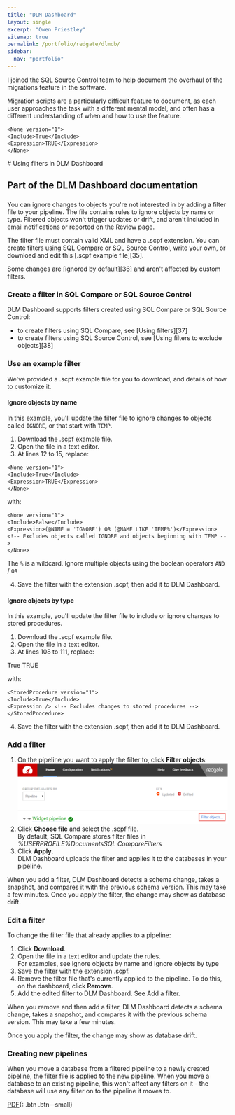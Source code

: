 ```yaml
---
title: "DLM Dashboard"
layout: single
excerpt: "Owen Priestley"
sitemap: true
permalink: /portfolio/redgate/dlmdb/
sidebar:
  nav: "portfolio"
---
```


I joined the SQL Source Control team to help document the overhaul of the migrations feature in the software. 

Migration scripts are a particularly difficult feature to document, as each user approaches the task with a different mental model, and often has a different understanding of when and how to use the feature.

    <None version="1">
    <Include>True</Include>
    <Expression>TRUE</Expression>
    </None>

<div markdown="1" class="notice">
# Using filters in DLM Dashboard

<h2 class="subtitle">Part of the DLM Dashboard documentation</h2>

<h3> </h3>


You can ignore changes to objects you're not interested in by adding a filter file to your pipeline. The file contains rules to ignore objects by name or type. Filtered objects won't trigger updates or drift, and aren't included in email notifications or reported on the Review page.

The filter file must contain valid XML and have a .scpf extension. You can create filters using SQL Compare or SQL Source Control, write your own, or download and edit this [.scpf example file][35]. 

Some changes are [ignored by default][36] and aren't affected by custom filters.

### Create a filter in SQL Compare or SQL Source Control

DLM Dashboard supports filters created using SQL Compare or SQL Source Control:

* to create filters using SQL Compare, see [Using filters][37]
* to create filters using SQL Source Control, see [Using filters to exclude objects][38]

### Use an example filter

We've provided a .scpf example file for you to download, and details of how to customize it. 

#### **Ignore objects by name**

In this example, you'll update the filter file to ignore changes to objects called `IGNORE`, or that start with `TEMP`.
<ol>
<li>Download the .scpf example file.</li>
<li>Open the file in a text editor.</li>
<li>At lines 12 to 15, replace:</li>
</ol>

    <None version="1">
    <Include>True</Include>
    <Expression>TRUE</Expression>
    </None>
    
with:

    <None version="1">
    <Include>False</Include>
    <Expression>(@NAME = 'IGNORE') OR (@NAME LIKE 'TEMP%')</Expression> <!-- Excludes objects called IGNORE and objects beginning with TEMP -->
    </None>

The `%` is a wildcard. Ignore multiple objects using the boolean operators `AND` / `OR `

<ol start="4">
<li>Save the filter with the extension .scpf, then add it to DLM Dashboard.</li>
</ol>

#### **Ignore objects by type**

In this example, you'll update the filter file to include or ignore changes to stored procedures.
<ol>
<li>Download the .scpf example file.</li>
<li>Open the file in a text editor.</li>
<li>At lines 108 to 111, replace:</li>
</ol>
    <StoredProcedure version="1">
    <Include>True</Include>
    <Expression>TRUE</Expression>
    </StoredProcedure>

with:

    <StoredProcedure version="1">
    <Include>True</Include>
    <Expression /> <!-- Excludes changes to stored procedures -->
    </StoredProcedure>
<ol start="4">
<li>Save the filter with the extension .scpf, then add it to DLM Dashboard.</li>
</ol>

### Add a filter

1. On the pipeline you want to apply the filter to, click **Filter objects**:  
![image-left](/images/dlmdb_fo.png)
2. Click **Choose file** and select the .scpf file.   
By default, SQL Compare stores filter files in _%USERPROFILE%DocumentsSQL CompareFilters_
3. Click **Apply**.  
DLM Dashboard uploads the filter and applies it to the databases in your pipeline.   

When you add a filter, DLM Dashboard detects a schema change, takes a snapshot, and compares it with the previous schema version. This may take a few minutes. 
Once you apply the filter, the change may show as database drift.

### Edit a filter

To change the filter file that already applies to a pipeline:

1. Click **Download**.
2. Open the file in a text editor and update the rules.   
For examples, see Ignore objects by name and Ignore objects by type
3. Save the filter with the extension .scpf.
4. Remove the filter file that's currently applied to the pipeline. To do this, on the dashboard, click **Remove**. 
5. Add the edited filter to DLM Dashboard. See Add a filter.

When you remove and then add a filter, DLM Dashboard detects a schema change, takes a snapshot, and compares it with the previous schema version. This may take a few minutes.

Once you apply the filter, the change may show as database drift.

### Creating new pipelines

When you move a database from a filtered pipeline to a newly created pipeline, the filter file is applied to the new pipeline. When you move a database to an existing pipeline, this won't affect any filters on it - the database will use any filter on to the pipeline it moves to.

[<i class="fa fa-file-pdf-o" aria-hidden="true"></i>  PDF](portfolio/redgate/dlmdb_filters.pdf){: .btn .btn--small}
</div>
